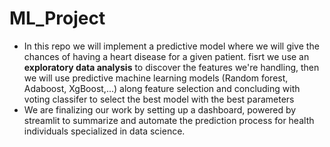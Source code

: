 # ML_Project
* In this repo we will implement a predictive model where we will give the chances of having a heart disease for a given patient.
fisrt we use an **exploratory data analysis** to discover the features we're handling, then we will use predictive machine learning models (Random forest, Adaboost, XgBoost,...) along feature selection and concluding with voting classifer to select the best model with the best parameters
* We are finalizing our work by setting up a dashboard, powered by streamlit to summarize and automate the prediction process for health individuals specialized in data science. 
